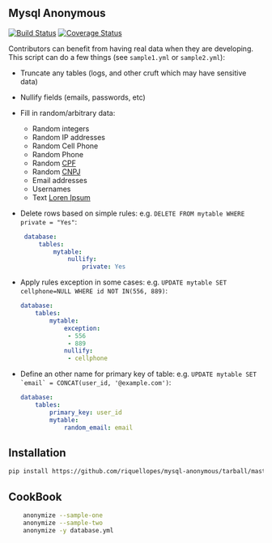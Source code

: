 ## Mysql Anonymous

[![Build Status](https://travis-ci.org/riquellopes/mysql-anonymous.svg?branch=master)](https://travis-ci.org/riquellopes/mysql-anonymous)
[![Coverage Status](https://coveralls.io/repos/github/riquellopes/mysql-anonymous/badge.svg?branch=master)](https://coveralls.io/github/riquellopes/mysql-anonymous?branch=master)

Contributors can benefit from having real data when they are
developing.  This script can do a few things (see `sample1.yml` or `sample2.yml`):

* Truncate any tables (logs, and other cruft which may have sensitive data)
* Nullify fields (emails, passwords, etc)
* Fill in random/arbitrary data:
    * Random integers
    * Random IP addresses
    * Random Cell Phone
    * Random Phone
    * Random [CPF](https://pt.wikipedia.org/wiki/Cadastro_de_pessoas_f%C3%ADsicas)
    * Random [CNPJ](https://pt.wikipedia.org/wiki/Cadastro_Nacional_da_Pessoa_Jur%C3%ADdica)
    * Email addresses
    * Usernames
    * Text [Loren Ipsum](https://www.lipsum.com/)
  
* Delete rows based on simple rules:  e.g.
  ``DELETE FROM mytable WHERE private = "Yes"``:

   ```yml
    database:
        tables:
            mytable:
                nullify:
                    private: Yes
    ```

* Apply rules exception in some cases: e.g.
  ``UPDATE mytable SET cellphone=NULL WHERE id NOT IN(556, 889)``:

  ```yml
  database:
      tables:
          mytable:
              exception:
               - 556
               - 889
              nullify:
               - cellphone
  ```

* Define an other name for primary key of table: e.g.
  ``UPDATE mytable SET `email` = CONCAT(user_id, '@example.com')``:

  ```yml
  database:
      tables:
          primary_key: user_id
          mytable:
              random_email: email
  ```

Installation
------------
```sh
pip install https://github.com/riquellopes/mysql-anonymous/tarball/master
```
CookBook
--------
```sh
    anonymize --sample-one
    anonymize --sample-two
    anonymize -y database.yml
```
